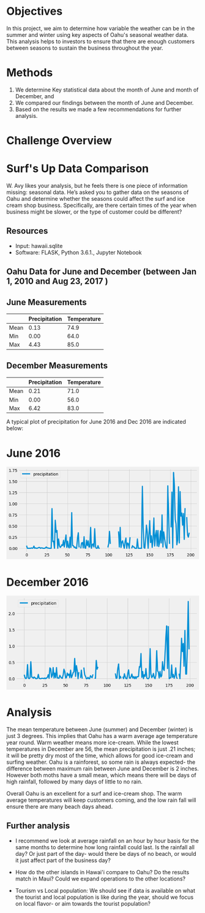 # Objectives

In this project, we aim to determine how variable the weather can be in the summer and winter using key aspects of Oahu's seasonal weather data. This analysis helps to investors to ensure that there are enough customers between seasons to sustain the business throughout the year.
 
# Methods 

1. We determine Key statistical data about the month of June and month of December, and  
2. We compared our findings between the month of June and December.
3. Based on the results we made a few recommendations for further analysis.
 

# Challenge Overview
# Surf's Up Data Comparison
W. Avy likes your analysis, but he feels there is one piece of information missing: seasonal data. He’s asked you to gather data on the seasons of Oahu and determine whether the seasons could affect the surf and ice cream shop business. Specifically, are there certain times of the year when business might be slower, or the type of customer could be different?


## Resources
- Input: hawaii.sqlite
- Software: FLASK, Python 3.6.1., Jupyter Notebook

## Oahu Data for June and December (between Jan 1, 2010 and Aug 23, 2017 )

## June Measurements

|  | Precipitation | Temperature |
|---|---|---|
Mean| 0.13 | 74.9 |
Min | 0.00 | 64.0 |
Max | 4.43 | 85.0 |

## December Measurements


|  | Precipitation | Temperature |
|---|---|---|
Mean| 0.21 | 71.0 |
Min | 0.00 | 56.0 |
Max | 6.42 | 83.0 |

A typical plot of precipitation for June 2016 and Dec 2016 are indicated below:

# June 2016 
![](June2016.png)

# December 2016
![](Dec2016.png)

# Analysis

The mean temperature between June (summer) and December (winter) is just 3 degrees. This implies that Oahu has a warm average age temperature year round. Warm weather means more ice-cream. While the lowest temperatures in December are 56, the mean precipitation is just .21 inches; it will be pretty dry most of the time, which allows for good ice-cream and surfing weather. Oahu is a rainforest, so some rain is always expected- the difference between maximum rain between June and December is 2 inches. However both moths have a small mean, which means there will be days of high rainfall, followed by many days of little to no rain.

Overall Oahu is an excellent for a surf and ice-cream shop. The warm average temperatures will keep customers coming, and the low rain fall will ensure there are many beach days ahead.

## Further analysis

- I recommend we look at average rainfall on an hour by hour basis for the same months to determine how long rainfall could last. Is the rainfall all day? Or just part of the day- would there be days of no beach, or would it just affect part of the business day?

- How do the other islands in Hawai'i compare to Oahu? Do the results match in Maui? Could we expand operations to the other locations?

- Tourism vs Local population: We should see if data is available on what the tourist and local population is like during the year, should we focus on local flavor- or aim towards the tourist population?
